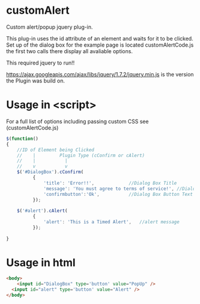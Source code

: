 customAlert
===========

Custom alert/popup jquery plug-in.

This plug-in uses the id attribute of an element and waits for it to be clicked. Set up of the dialog box for the 
example page is located customAlertCode.js the first two calls there display all avaliable options. 

This required jquery to run!!

https://ajax.googleapis.com/ajax/libs/jquery/1.7.2/jquery.min.js is the version the Plugin was build on.

Usage in \<script\>
========
For a full list of options including passing custom CSS see (customAlertCode.js)
```javascript
$(function()
{   
    //ID of Element being Clicked
    //    |         Plugin Type (cConfirm or cAlert)
    //    |           |
    //    v           v
    $('#DialogBox').cConfirm(
          {
              'title': 'Error!!',             //Dialog Box Title
              'message': 'You must agree to terms of service!', //DialogBox Name
              'confirmbutton':'Ok',           //Dialog Box Button Text
          });
          
    $('#alert').cAlert(
          {
              'alert': 'This is a Timed Alert',   //alert message
          });
          
}
```
Usage in html
========
```html
<body>
	<input id="DialogBox" type='button' value="PopUp" />
  <input id="alert" type='button' value="Alert" />
</body>
```
